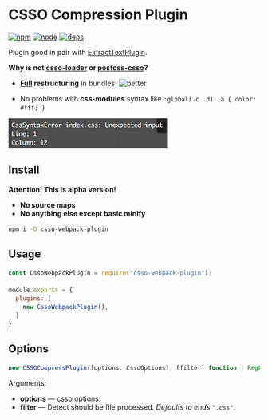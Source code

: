 # CSSO Compression Plugin
[![npm][npm]][npm-url]
[![node][node]][node-url]
[![deps][deps]][deps-url]

Plugin good in pair with [ExtractTextPlugin](https://github.com/webpack-contrib/extract-text-webpack-plugin).

**Why is not [csso-loader](https://www.npmjs.com/package/csso-loader) or [postcss-csso](https://github.com/lahmatiy/postcss-csso)?**
 * **[Full](https://rawgithub.com/zoobestik/csso-webpack-plugin/dev/docs/img/better-full.svg) restructuring** in bundles:
 ![better](https://rawgithub.com/zoobestik/csso-webpack-plugin/dev/docs/img/better.svg)
 
 * No problems with **css-modules** syntax like `:global(.c .d) .a { color: #fff; }`
 <img src="docs/img/css-modules.png" width="320" alt="syntax">

## Install

**Attention! This is alpha version!**
 * **No source maps**
 * **No anything else except basic minify**

```bash
npm i -D csso-webpack-plugin
```

## Usage

```js
const CssoWebpackPlugin = require("csso-webpack-plugin");

module.exports = {
  plugins: [
    new CssoWebpackPlugin(),
  ]
}
```

## Options

```js
new CSSOCompressPlugin([options: CssoOptions], [filter: function | RegExp])
```

Arguments:
* **options** — csso [options](https://github.com/css/csso#minifysource-options). 
* **filter** — Detect should be file processed. *Defaults to ends `".css"`*.

[npm]: https://img.shields.io/npm/v/csso-webpack-plugin.svg
[npm-url]: https://npmjs.com/package/csso-webpack-plugin

[node]: https://img.shields.io/node/v/csso-webpack-plugin.svg
[node-url]: https://nodejs.org

[deps]: https://david-dm.org/zoobestik/csso-webpack-plugin.svg
[deps-url]: https://david-dm.org/zoobestik/csso-webpack-plugin

[tests]: http://img.shields.io/travis/zoobestik/csso-webpack-plugin.svg
[tests-url]: https://travis-ci.org/zoobestik/csso-webpack-plugin

[cover]: https://coveralls.io/repos/github/zoobestik/csso-webpack-plugin/badge.svg
[cover-url]: https://coveralls.io/github/zoobestik/csso-webpack-plugin
